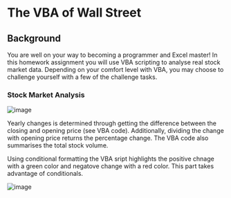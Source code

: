 # The VBA of Wall Street

## Background

You are well on your way to becoming a programmer and Excel master! In this homework assignment you will use VBA scripting to analyse real stock market data. Depending on your comfort level with VBA, you may choose to challenge yourself with a few of the challenge tasks.

### Stock Market Analysis


![image](https://user-images.githubusercontent.com/104544617/168695996-26c5dc24-1fb5-4abb-b809-14653bfa3608.png)

Yearly changes is determined through getting the difference between the closing and opening price (see VBA code). Additionally, dividing the change with opening price returns the percentage change. The VBA code also summarises the total stock volume. 

Using conditional formatting the VBA sript highlights the positive chnage with a green color and negatove change with a red color. This part takes advantage of conditionals. 

![image](https://user-images.githubusercontent.com/104544617/168695934-b4a3cd83-f9bd-4bc7-9f8f-bd19695beadc.png)




